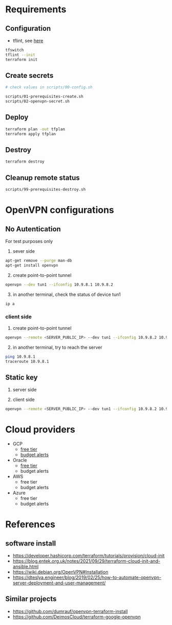 # Requirements
## Configuration
- tflint, see [here](https://github.com/terraform-linters/tflint)
```Bash
tfswitch
tflint --init
terraform init
```
## Create secrets
```Bash
# check values in scripts/00-config.sh

scripts/01-prerequisites-create.sh
scripts/02-openvpn-secret.sh

```
## Deploy
```Bash
terraform plan -out tfplan
terraform apply tfplan
```
## Destroy
```Bash
terraform destroy
```
## Cleanup remote status
```Bash
scripts/99-prerequisites-destroy.sh
```
# OpenVPN configurations
## No Autentication
For test purposes only
1. sever side
```Bash
apt-get remove --purge man-db
apt-get install openvpn
```
2. create point-to-point tunnel
```Bash
openvpn --dev tun1 --ifconfig 10.9.8.1 10.9.8.2
```
3. in another terminal, check the status of device tun1
```Bash
ip a
```

### client side
1. create point-to-point tunnel
```Bash
openvpn --remote <SERVER_PUBLIC_IP> --dev tun1 --ifconfig 10.9.8.2 10.9.8.1
```
2. in another terminal, try to reach the server
```Bash
ping 10.9.8.1
traceroute 10.9.8.1
```

## Static key
1. server side

2. client side
```Bash
openvpn --remote <SERVER_PUBLIC_IP> --dev tun1 --ifconfig 10.9.8.2 10.9.8.1 --secret <CLIENT_KEY>
```
# Cloud providers
  - GCP
    - [free tier](https://cloud.google.com/free?hl=en)
    - [budget alerts](https://cloud.google.com/billing/docs/how-to/budgets)
  - Oracle 
    - [free tier](https://www.oracle.com/cloud/free/)
    - budget alerts
  - AWS
    - free tier
    - budget alerts
  - Azure
    - free tier
    - budget alerts

# References
## software install
- https://developer.hashicorp.com/terraform/tutorials/provision/cloud-init
- https://blog.entek.org.uk/notes/2021/09/29/terraform-cloud-init-and-ansible.html
- https://wiki.debian.org/OpenVPN#Installation
- https://dteslya.engineer/blog/2019/02/25/how-to-automate-openvpn-server-deployment-and-user-management/

## Similar projects
- https://github.com/dumrauf/openvpn-terraform-install
- https://github.com/DeimosCloud/terraform-google-openvpn
